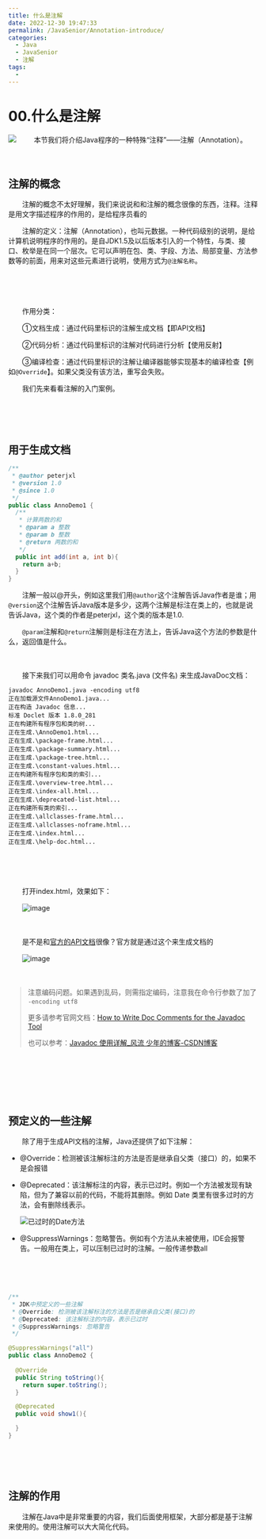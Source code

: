 ```yaml
---
title: 什么是注解
date: 2022-12-30 19:47:33
permalink: /JavaSenior/Annotation-introduce/
categories:
  - Java
  - JavaSenior
  - 注解
tags:
  - 
---
```




# 00.什么是注解

![](https://image.peterjxl.com/blog/37-20221230094228-zb67kk5.png)
　　
本节我们将介绍Java程序的一种特殊“注释”——注解（Annotation）。


<!-- more -->　　‍

## 注解的概念

　　注解的概念不太好理解，我们来说说和和注解的概念很像的东西，注释。注释是用文字描述程序的作用的，是给程序员看的

　　注解的定义：注解（Annotation），也叫元数据。一种代码级别的说明，是给计算机说明程序的作用的。是自JDK1.5及以后版本引入的一个特性，与类、接口、枚举是在同一个层次。它可以声明在包、类、字段、方法、局部变量、方法参数等的前面，用来对这些元素进行说明，使用方式为`@注解名称`​。

　　‍

　　‍

　　作用分类：  

　　①文档生成：通过代码里标识的注解生成文档【即API文档】

　　②代码分析：通过代码里标识的注解对代码进行分析【使用反射】  

　　③编译检查：通过代码里标识的注解让编译器能够实现基本的编译检查【例如`@Override`​】。如果父类没有该方法，重写会失败。

　　我们先来看看注解的入门案例。

　　‍

　　‍

## 用于生成文档

```java
/**
 * @author peterjxl
 * @version 1.0
 * @since 1.0
 */
public class AnnoDemo1 {
  /**
   * 计算两数的和
   * @param a 整数
   * @param b 整数
   * @return 两数的和
   */
  public int add(int a, int b){
    return a+b;
  }
}
```

　　注解一般以@开头，例如这里我们用`@author`​这个注解告诉Java作者是谁；用`@version`​这个注解告诉Java版本是多少，这两个注解是标注在类上的，也就是说告诉Java，这个类的作者是peterjxl，这个类的版本是1.0.

　　​`@param`​注解和`@return`​注解则是标注在方法上，告诉Java这个方法的参数是什么，返回值是什么。

　　‍

　　接下来我们可以用命令 javadoc 类名.java (文件名) 来生成JavaDoc文档：

```
javadoc AnnoDemo1.java -encoding utf8 
正在加载源文件AnnoDemo1.java...
正在构造 Javadoc 信息...
标准 Doclet 版本 1.8.0_281
正在构建所有程序包和类的树...
正在生成.\AnnoDemo1.html...
正在生成.\package-frame.html...
正在生成.\package-summary.html...
正在生成.\package-tree.html...
正在生成.\constant-values.html...
正在构建所有程序包和类的索引...
正在生成.\overview-tree.html...
正在生成.\index-all.html...
正在生成.\deprecated-list.html...
正在构建所有类的索引...
正在生成.\allclasses-frame.html...
正在生成.\allclasses-noframe.html...
正在生成.\index.html...
正在生成.\help-doc.html...
```

　　‍

　　‍

　　打开index.html，效果如下：

　　​![image](https://image.peterjxl.com/blog/image-20221230095305-ssta71q.png)​

　　‍

　　是不是和[官方的API文档](https://docs.oracle.com/javase/8/docs/api/java/time/LocalDateTime.html)很像？官方就是通过这个来生成文档的

　　​![image](https://image.peterjxl.com/blog/image-20221230095309-1vsvqst.png)​

　　‍

> 注意编码问题。如果遇到乱码，则需指定编码，注意我在命令行参数了加了  `-encoding utf8`​
>
> 更多请参考官网文档：[How to Write Doc Comments for the Javadoc Tool](https://www.oracle.com/technical-resources/articles/java/javadoc-tool.html#examples)
>
> 也可以参考：[Javadoc 使用详解_风流 少年的博客-CSDN博客](https://blog.csdn.net/vbirdbest/article/details/80296136)

　　‍

　　‍

　　‍

## 预定义的一些注解

　　除了用于生成API文档的注解，Java还提供了如下注解：

* @Override：检测被该注解标注的方法是否是继承自父类（接口）的，如果不是会报错
* @Deprecated：该注解标注的内容，表示已过时。例如一个方法被发现有缺陷，但为了兼容以前的代码，不能将其删除。例如 Date 类里有很多过时的方法，会有删除线表示。

  ​![已过时的Date方法](https://image.peterjxl.com/blog/image-20200129195513969.png)​
* @SuppressWarnings：忽略警告。例如有个方法从未被使用，IDE会报警告。一般用在类上，可以压制已过时的注解。一般传递参数all

　　‍

　　‍

```java
/**
 * JDK中预定义的一些注解
 * @Override: 检测被该注解标注的方法是否是继承自父类(接口)的
 * @Deprecated: 该注解标注的内容，表示已过时
 * @SuppressWarnings: 忽略警告
 */

@SuppressWarnings("all")
public class AnnoDemo2 {
  
  @Override
  public String toString(){
    return super.toString();
  }

  @Deprecated
  public void show1(){

  }
}
```

　　‍

　　‍

## 注解的作用

　　注解在Java中是非常重要的内容，我们后面使用框架，大部分都是基于注解来使用的。使用注解可以大大简化代码。

　　​​

　　‍
